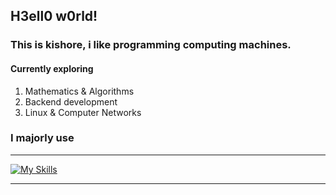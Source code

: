 ## H3ell0 w0rld!

### This is kishore, i like programming computing machines.

#### Currently exploring

1. Mathematics & Algorithms
2. Backend development
3. Linux & Computer Networks

### I majorly use
<hr>

[![My Skills](https://skillicons.dev/icons?i=cpp,py,go,figma,arm,git,linux,bash,docker,vscode)](https://skillicons.dev)

<hr>

